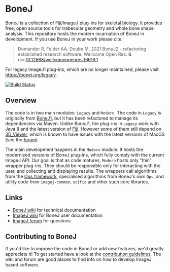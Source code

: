 # BoneJ
BoneJ is a collection of Fiji/ImageJ plug-ins for skeletal biology. It provides free, open source tools for trabecular geometry and whole bone shape analysis. This repository hosts the modern incarnation of BoneJ in development. If you use BoneJ in your work please cite:

> Domander R, Felder AA, Doube M. 2021 BoneJ2 - refactoring established research software. Wellcome Open Res. **6**.
> doi:[10.12688/wellcomeopenres.16619.1](https://doi.org/10.12688/wellcomeopenres.16619.1)

For legacy ImageJ1 plug-ins, which are no longer maintained, please visit https://bonej.org/legacy.

[![Build Status](https://travis-ci.org/bonej-org/BoneJ2.svg?branch=master)](https://travis-ci.org/bonej-org/BoneJ2)

## Overview
The code is in two main modules: `Legacy` and `Modern`. The code in `Legacy` is originally from [BoneJ1](https://bonej.org/legacy), but it has been refactored to manage its dependencies via Maven. Unlike BoneJ1, the plug-ins in `Legacy` work with Java 8 and the latest version of [Fiji](https://imagej.net/Fiji). However some of them still depend on [3D_Viewer](https://github.com/fiji/3D_Viewer), which is known to have issues with the latest versions of MacOS (see the [forum](https://forum.image.sc)). 

The main development happens in the `Modern` module. It hosts the modernized versions of BoneJ plug-ins, which fully comply with the current ImageJ API. Our goal is that as code matures, `Modern` hosts only "thin" wrapper plug-ins. They should be responsible only for interacting with the user, and collecting and displaying results. The wrappers call algorithms from the [Ops framework](https://imagej.net/ImageJ_Ops), specialised algorithms from BoneJ's own `Ops`, and utility code from `imagej-common`, `scifio` and other such core libraries.

## Links
* [BoneJ wiki](https://github.com/bonej-org/BoneJ2/wiki) for technical documentation
* [ImageJ wiki](https://imagej.net/BoneJ) for BoneJ user documentation
* [ImageJ forum](https://forum.image.sc/tags/bonej) for questions

## Contributing to BoneJ
If you'd like to improve the code in BoneJ or add new features, we'd greatly appreciate it! To get started have a look at the [contribution guidelines](https://github.com/bonej-org/BoneJ2/blob/master/CONTRIBUTING.md). The wiki and forum are good places to find info on how to develop ImageJ based software. 

